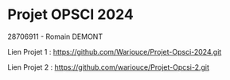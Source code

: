 # Projet OPSCI 2024

28706911 - Romain DEMONT

Lien Projet 1 : https://github.com/Wariouce/Projet-Opsci-2024.git

Lien Projet 2 : https://github.com/wariouce/Projet-Opcsi-2.git

